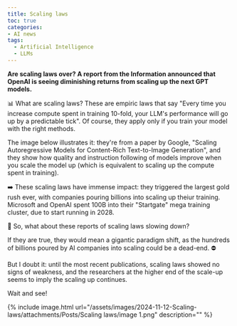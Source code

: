 ```yaml
---
title: Scaling laws
toc: true
categories: 
- AI news
tags:
  - Artificial Intelligence
  - LLMs
---
```

**Are scaling laws over? A report from the Information announced that OpenAI is seeing diminishing returns from scaling up the next GPT models.**

📊 What are scaling laws? These are empiric laws that say "Every time you increase compute spent in training 10-fold, your LLM's performance will go up by a predictable tick". Of course, they apply only if you train your model with the right methods.

The image below illustrates it: they're from a paper by Google, "Scaling Autoregressive Models for Content-Rich Text-to-Image Generation", and they show how quality and instruction following of models improve when you scale the model up (which is equivalent to scaling up the compute spent in training).

➡️ These scaling laws have immense impact: they triggered the largest gold rush ever, with companies pouring billions into scaling up theiur training. Microsoft and OpenAI spent 100B into their "Startgate" mega training cluster, due to start running in 2028.

🤔 So, what about these reports of scaling laws slowing down?

If they are true, they would mean a gigantic paradigm shift, as the hundreds of billions poured by AI companies into scaling could be a dead-end. ⛔️

But I doubt it: until the most recent publications, scaling laws showed no signs of weakness, and the researchers at the higher end of the scale-up seems to imply the scaling up continues. 

Wait and see!

{% include image.html url="/assets/images/2024-11-12-Scaling-laws/attachments/Posts/Scaling laws/image 1.png" description="" %}